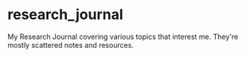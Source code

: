# research_journal
My Research Journal covering various topics that interest me. They're mostly scattered notes and resources.

